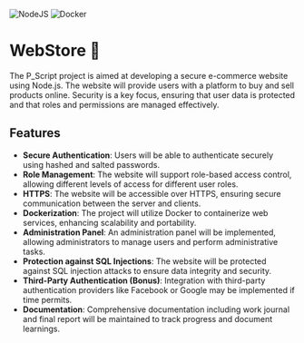 ![NodeJS](https://img.shields.io/badge/node.js-6DA55F?style=for-the-badge&logo=node.js&logoColor=white) ![Docker](https://img.shields.io/badge/docker-%230db7ed.svg?style=for-the-badge&logo=docker&logoColor=white)

# WebStore 🛒

The P_Script project is aimed at developing a secure e-commerce website using Node.js. The website will provide users with a platform to buy and sell products online. Security is a key focus, ensuring that user data is protected and that roles and permissions are managed effectively. 

## Features
- **Secure Authentication**: Users will be able to authenticate securely using hashed and salted passwords.
- **Role Management**: The website will support role-based access control, allowing different levels of access for different user roles.
- **HTTPS**: The website will be accessible over HTTPS, ensuring secure communication between the server and clients.
- **Dockerization**: The project will utilize Docker to containerize web services, enhancing scalability and portability.
- **Administration Panel**: An administration panel will be implemented, allowing administrators to manage users and perform administrative tasks.
- **Protection against SQL Injections**: The website will be protected against SQL injection attacks to ensure data integrity and security.
- **Third-Party Authentication (Bonus)**: Integration with third-party authentication providers like Facebook or Google may be implemented if time permits.
- **Documentation**: Comprehensive documentation including work journal and final report will be maintained to track progress and document learnings.
